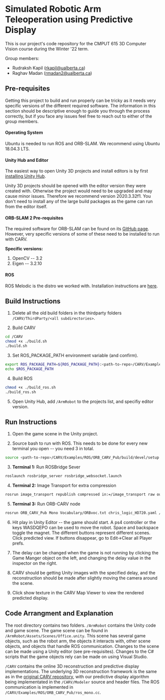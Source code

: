 # Simulated Robotic Arm Teleoperation using Predictive Display
This is our project's code repository for the CMPUT 615 3D Computer Vision course during the Winter '22 term.

Group members:
- Rudraksh Kapil (rkapil@ualberta.ca)
- Raghav Madan (rmadan2@ualberta.ca)



## Pre-requisites
Getting this project to build and run properly can be tricky as it needs very specific versions of the different required software. The information in this section should be descriptive enough to guide you through the process correctly, but if you face any issues feel free to reach out to either of the group members.

#### Operating System
Ubuntu is needed to run ROS and ORB-SLAM. We recommend using Ubuntu 18.04.3 LTS.

#### Unity Hub and Editor 
The easiest way to open Unity 3D projects and install editors is by first [installing Unity Hub](https://docs.unity3d.com/2020.1/Documentation/Manual/GettingStartedInstallingHub.html).

Unity 3D projects should be opened with the editor version they were created with. Otherwise the project would need to be upgraded and may cause minor issues. Therefore we recommend version 2020.3.32f1. You don't need to install any of the large build packages as the game can run from the editor itself.

#### ORB-SLAM 2 Pre-requisites
The required software for ORB-SLAM can be found on its [GitHub page](https://github.com/raulmur/ORB_SLAM2). However, very specific versions of some of these need to be installed to run with CARV.

**Specific versions:**
1. OpenCV -- 3.2
2. Eigen -- 3.2.10

#### ROS
ROS Melodic is the distro we worked with. Installation instructions are [here](http://wiki.ros.org/melodic/Installation/Ubuntu). 



## Build Instructions

1. Delete all the old build folders in the thirdparty folders `/CARV/ThirdParty/<all subdirectories>`.


2. Build CARV
```bash
cd /CARV
chmod +x ./build.sh
./build.sh

```
3. Set ROS_PACKAGE_PATH environment variable (and confirm).
```bash
export ROS_PACKAGE_PATH=${ROS_PACKAGE_PATH}:<path-to-repo>/CARV/Examples/ROS
echo $ROS_PACKAGE_PATH
```

4. Build ROS
```bash
chmod +x ./build_ros.sh
./build_ros.sh
```

5. Open Unity Hub, add `/ArmRobot` to the projects list, and specifiy editor version.



## Run Instructions

1. Open the game scene in the Unity project.

2. Source bash to run with ROS. This needs to be done for every new terminal you open -- you need 3 in total.
```bash
source <path-to-repo>/CARV/Examples/ROS/ORB_CARV_Pub/build/devel/setup.bash
```

3. **Terminal 1:** Run ROSBridge Sever
```bash
roslaunch rosbridge_server rosbridge_websocket.launch
```

4. **Terminal 2:** Image Transport for extra compression
```bash
rosrun image_transport republish compressed in:=/image_transport raw out:=/chris/image
```

5. **Terminal 3:** Run ORB-CARV node
```bash
rosrun ORB_CARV_Pub Mono Vocabulary/ORBvoc.txt chris_logic_HD720.yaml /camera/image_raw:=/chris/image
```

6. Hit play in Unity Editor -- the game should start. A ps4 controller or the keys WASDQEPO can be used to move the robot. Space and backspace toggle the magnet. The different buttons represent different scenes. Click predicted view. If buttons disappear, go to Edit->Clear all Player prefs. 

7. The delay can be changed when the game is not running by clicking the Game Manger object on the left, and changing the delay value in the inspector on the right. 

8. CARV should be getting Unity images with the specified delay, and the reconstruction should be made after slightly moving the camera around the scene.

9. Click show texture in the CARV Map Viewer to view the rendered predicted display. 




## Code Arrangment and Explanation
The root directory contains two folders. `/ArmRobot` contains the Unity code and game scene. The game scene can be found in `/ArmRobot/Assets/Scenes/Office.unity`. This scene has several game objects, such as the robot arm, the objects it interacts with, other scene objects, and objects that handle ROS communication. Changes to the scene can be made using a Unity editor (see pre-requisites). Changes to the C# scripts that the game objects rely can be made on using Visual Studio.

`/CARV` contains the online 3D reconstruction and predictive display implementations. The underlying 3D reconstruction framework is the same as in the [original CARV repository](https://github.com/atlas-jj/ORB-SLAM-free-space-carving), with our predictive display algorithm being implementated in the `/CARV/Modeler` source and header files. The ROS communication is implemented in `/CARV/Examples/ROS/ORB_CARV_Pub/ros_mono.cc`.





